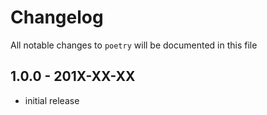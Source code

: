 # Changelog

All notable changes to `poetry` will be documented in this file

## 1.0.0 - 201X-XX-XX

- initial release
